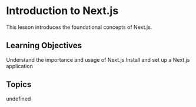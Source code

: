 # Introduction to Next.js

This lesson introduces the foundational concepts of Next.js.

## Learning Objectives
Understand the importance and usage of Next.js
Install and set up a Next.js application

## Topics
undefined